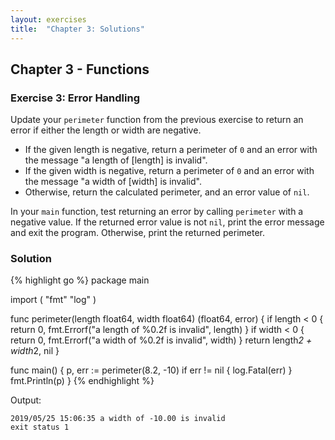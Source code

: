 ```yaml
---
layout: exercises
title:  "Chapter 3: Solutions"
---
```


## Chapter 3 - Functions

### Exercise 3: Error Handling

Update your `perimeter` function from the previous exercise to return an error if either the length or width are negative.

* If the given length is negative, return a perimeter of `0` and an error with the message "a length of [length] is invalid".
* If the given width is negative, return a perimeter of `0` and an error with the message "a width of [width] is invalid".
* Otherwise, return the calculated perimeter, and an error value of `nil`.

In your `main` function, test returning an error by calling `perimeter` with a negative value. If the returned error value is not `nil`, print the error message and exit the program. Otherwise, print the returned perimeter.

### Solution

{% highlight go %}
package main

import (
    "fmt"
    "log"
)

func perimeter(length float64, width float64) (float64, error) {
    if length < 0 {
        return 0, fmt.Errorf("a length of %0.2f is invalid", length)
    }
    if width < 0 {
        return 0, fmt.Errorf("a width of %0.2f is invalid", width)
    }
    return length*2 + width*2, nil
}

func main() {
    p, err := perimeter(8.2, -10)
    if err != nil {
        log.Fatal(err)
    }
    fmt.Println(p)
}
{% endhighlight %}

Output:

``` text
2019/05/25 15:06:35 a width of -10.00 is invalid
exit status 1
```
